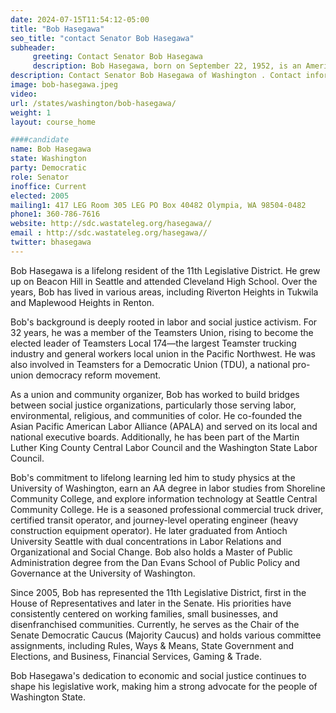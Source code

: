 ```yaml
---
date: 2024-07-15T11:54:12-05:00
title: "Bob Hasegawa"
seo_title: "contact Senator Bob Hasegawa"
subheader:
     greeting: Contact Senator Bob Hasegawa
     description: Bob Hasegawa, born on September 22, 1952, is an American politician affiliated with the Democratic Party. He has been serving as a member of the Washington State Senate, representing District 11, since January 14, 2013.
description: Contact Senator Bob Hasegawa of Washington . Contact information for Bob Hasegawa includes email address, phone number, and mailing address.
image: bob-hasegawa.jpeg
video:
url: /states/washington/bob-hasegawa/
weight: 1
layout: course_home

####candidate
name: Bob Hasegawa
state: Washington 
party: Democratic
role: Senator
inoffice: Current
elected: 2005
mailing1: 417 LEG Room 305 LEG PO Box 40482 Olympia, WA 98504-0482
phone1: 360-786-7616
website: http://sdc.wastateleg.org/hasegawa//
email : http://sdc.wastateleg.org/hasegawa//
twitter: bhasegawa
---
```

Bob Hasegawa is a lifelong resident of the 11th Legislative District. He grew up on Beacon Hill in Seattle and attended Cleveland High School. Over the years, Bob has lived in various areas, including Riverton Heights in Tukwila and Maplewood Heights in Renton.

Bob's background is deeply rooted in labor and social justice activism. For 32 years, he was a member of the Teamsters Union, rising to become the elected leader of Teamsters Local 174—the largest Teamster trucking industry and general workers local union in the Pacific Northwest. He was also involved in Teamsters for a Democratic Union (TDU), a national pro-union democracy reform movement.

As a union and community organizer, Bob has worked to build bridges between social justice organizations, particularly those serving labor, environmental, religious, and communities of color. He co-founded the Asian Pacific American Labor Alliance (APALA) and served on its local and national executive boards. Additionally, he has been part of the Martin Luther King County Central Labor Council and the Washington State Labor Council.

Bob's commitment to lifelong learning led him to study physics at the University of Washington, earn an AA degree in labor studies from Shoreline Community College, and explore information technology at Seattle Central Community College. He is a seasoned professional commercial truck driver, certified transit operator, and journey-level operating engineer (heavy construction equipment operator). He later graduated from Antioch University Seattle with dual concentrations in Labor Relations and Organizational and Social Change. Bob also holds a Master of Public Administration degree from the Dan Evans School of Public Policy and Governance at the University of Washington.

Since 2005, Bob has represented the 11th Legislative District, first in the House of Representatives and later in the Senate. His priorities have consistently centered on working families, small businesses, and disenfranchised communities. Currently, he serves as the Chair of the Senate Democratic Caucus (Majority Caucus) and holds various committee assignments, including Rules, Ways & Means, State Government and Elections, and Business, Financial Services, Gaming & Trade.

Bob Hasegawa's dedication to economic and social justice continues to shape his legislative work, making him a strong advocate for the people of Washington State.
